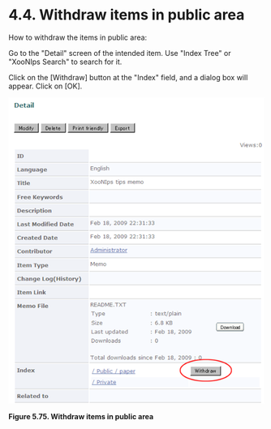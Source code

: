 # 4.4. Withdraw items in public area

How to withdraw the items in public area:

Go to the "Detail" screen of the intended item. Use "Index Tree" or "XooNIps Search" to search for it.

Click on the \[Withdraw\] button at the "Index" field, and a dialog box will appear. Click on \[OK\].

![Withdraw items in public area](../../.gitbook/assets/xoonips-operate59%20%281%29.png)

**Figure 5.75. Withdraw items in public area**

